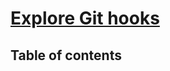 # [Explore Git hooks](https://learn.microsoft.com/en-us/training/modules/explore-git-hooks/) <!-- omit in toc -->

## Table of contents <!-- omit in toc -->
